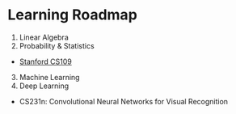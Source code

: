 # Learning Roadmap 


1. Linear Algebra 
2. Probability & Statistics 
  - [Stanford CS109](http://web.stanford.edu/class/cs109/)
3. Machine Learning 
4. Deep Learning
  - CS231n: Convolutional Neural Networks for Visual Recognition
